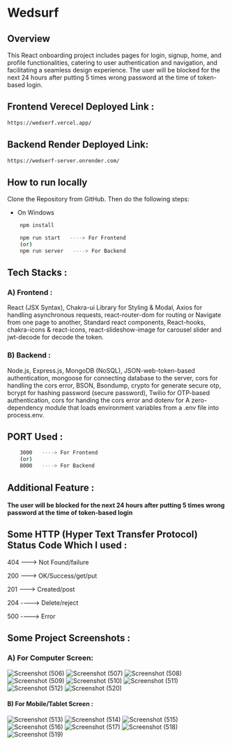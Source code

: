 # Wedsurf

## Overview

This React onboarding project includes pages for login, signup, home, and profile functionalities, catering to user authentication and navigation, and facilitating a seamless design experience. The user will be blocked for the next 24 hours after putting 5 times wrong password at the time of token-based login.

## Frontend Verecel Deployed Link :
```bash
https://wedserf.vercel.app/
```
## Backend Render Deployed Link: 
```bash
https://wedserf-server.onrender.com/
```

## How to run locally

Clone the Repository from GitHub. Then do the following steps:

- On Windows

```bash
    npm install
```

```bash
    npm run start   ----> For Frontend
    (or)
    npm run server   ----> For Backend
```

## Tech Stacks :

### A) Frontend :
React (JSX Syntax), Chakra-ui Library for Styling & Modal, Axios for handling asynchronous requests, react-router-dom for routing or Navigate from one page to another, Standard react components, React-hooks, chakra-icons & react-icons, react-slideshow-image for carousel slider and jwt-decode for decode the token.

### B) Backend :
Node.js, Express.js, MongoDB (NoSQL), JSON-web-token-based authentication, mongoose for connecting database to the server, cors for handling the cors error, BSON, Bsondump, crypto for generate secure otp, bcrypt for hashing password (secure password), Twilio for OTP-based authentication, cors for handing the cors error and dotenv for A zero-dependency module that loads environment variables from a .env file into process.env.

## PORT Used :

```bash
    3000   ----> For Frontend
    (or)
    8000   ----> For Backend
```
## Additional Feature :
#### The user will be blocked for the next 24 hours after putting 5 times wrong password at the time of token-based login 

## Some HTTP (Hyper Text Transfer Protocol) Status Code Which I used :

404 ---> Not Found/failure

200 --->  OK/Success/get/put

201 ---> Created/post

204 ----> Delete/reject

500 ----> Error

## Some Project Screenshots :
### A) For Computer Screen:
![Screenshot (506)](https://github.com/Pushpendra-1697/wedsurf/assets/104748364/dd72653f-28d3-4fdb-bf4e-91bdc7b2fa68)
![Screenshot (507)](https://github.com/Pushpendra-1697/wedsurf/assets/104748364/5713316e-22fe-466c-8abd-2e2988b24489)
![Screenshot (508)](https://github.com/Pushpendra-1697/wedsurf/assets/104748364/a7ca82be-f593-4333-a8cd-b6cae5affa0d)
![Screenshot (509)](https://github.com/Pushpendra-1697/wedsurf/assets/104748364/0df47354-8b4b-4f18-a73a-e22c7c594296)
![Screenshot (510)](https://github.com/Pushpendra-1697/wedsurf/assets/104748364/1bb28203-670b-4b38-84ec-478ccb21b243)
![Screenshot (511)](https://github.com/Pushpendra-1697/wedsurf/assets/104748364/89820d27-8f56-4512-8b80-6b1ea57ec0fb)
![Screenshot (512)](https://github.com/Pushpendra-1697/wedsurf/assets/104748364/e1c33851-be79-4587-be8f-0e851d003e15)
![Screenshot (520)](https://github.com/Pushpendra-1697/wedsurf/assets/104748364/17e4c317-301d-4280-8668-69b864bd83da)

#### B) For Mobile/Tablet Screen :
![Screenshot (513)](https://github.com/Pushpendra-1697/wedsurf/assets/104748364/c9dbcf6e-0ba6-469d-af25-3c1425efaff7)
![Screenshot (514)](https://github.com/Pushpendra-1697/wedsurf/assets/104748364/1e40fdd6-ca0e-446e-a37c-9037f731542f)
![Screenshot (515)](https://github.com/Pushpendra-1697/wedsurf/assets/104748364/b3ca36e4-bc29-467f-a6e6-16f6cf37fccf)
![Screenshot (516)](https://github.com/Pushpendra-1697/wedsurf/assets/104748364/1fb92347-453b-48c9-830a-d3fffd7242e3)
![Screenshot (517)](https://github.com/Pushpendra-1697/wedsurf/assets/104748364/c7e3614c-d1ea-4aba-af62-8c2a4a6c3794)
![Screenshot (518)](https://github.com/Pushpendra-1697/wedsurf/assets/104748364/c1c7a2a4-81f3-4942-81fd-f59dd8eac1d9)
![Screenshot (519)](https://github.com/Pushpendra-1697/wedsurf/assets/104748364/6b9f97ca-9172-4b20-9c58-52e9aa8b8bc5)
